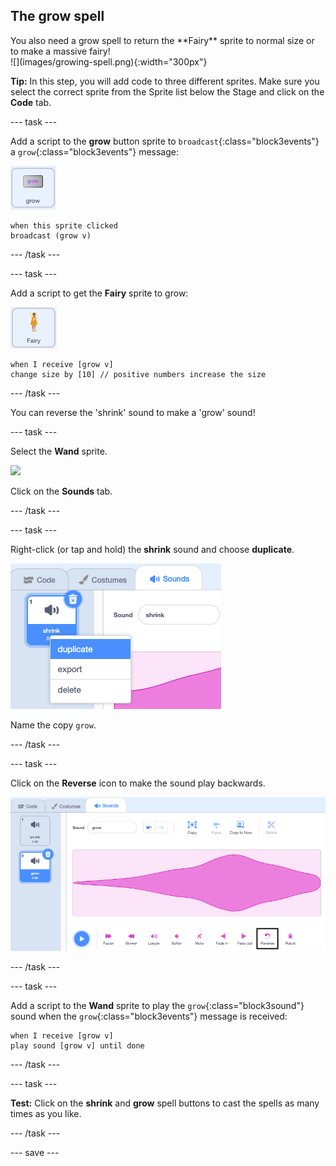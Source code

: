 ## The grow spell

<div style="display: flex; flex-wrap: wrap">
<div style="flex-basis: 200px; flex-grow: 1; margin-right: 15px;">
You also need a grow spell to return the **Fairy** sprite to normal size or to make a massive fairy!
</div>
<div>
![](images/growing-spell.png){:width="300px"}
</div>
</div>

**Tip:** In this step, you will add code to three different sprites. Make sure you select the correct sprite from the Sprite list below the Stage and click on the **Code** tab.

--- task ---

Add a script to the **grow** button sprite to `broadcast`{:class="block3events"} a `grow`{:class="block3events"} message:

![](images/grow-icon.png)

```blocks3
when this sprite clicked
broadcast (grow v)
```

--- /task ---

--- task ---

Add a script to get the **Fairy** sprite to grow:

![](images/fairy-icon.png)

```blocks3
when I receive [grow v]
change size by [10] // positive numbers increase the size
```

--- /task ---

You can reverse the 'shrink' sound to make a 'grow' sound!

--- task ---

Select the **Wand** sprite.

![](images/wand-icon.png)

Click on the **Sounds** tab.

--- /task ---

--- task ---

Right-click (or tap and hold) the **shrink** sound and choose **duplicate**.

![The shrink sound with popup menu showing duplicate.](images/duplicate-sound.png)

Name the copy `grow`.

--- /task ---

--- task ---

Click on the **Reverse** icon to make the sound play backwards.

![The grow sound with the reverse icon highlighted.](images/reverse-sound.png)

--- /task ---

--- task ---

Add a script to the **Wand** sprite to play the `grow`{:class="block3sound"} sound when the `grow`{:class="block3events"} message is received:

```blocks3
when I receive [grow v]
play sound [grow v] until done
```

--- /task ---

--- task ---

**Test:** Click on the **shrink** and **grow** spell buttons to cast the spells as many times as you like.

--- /task ---

--- save ---

